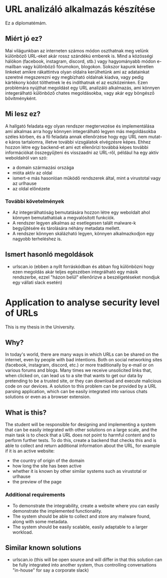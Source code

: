 # URL analizáló alkalmazás készítése
Ez a diplomatémám.

## Miért jó ez?
Mai világunkban az interneten számos módon oszthatnak meg velünk különböző URL-eket akár rossz szándékú emberek is. Mind a közösségi hálókon (facebook, instagram, discord, stb.) vagy hagyományabb módon e-mailban vagy különböző fórumokon, blogokon. Sokszor kapunk kéretlen linkeket amikre rákattintva olyan oldalra kerülhetünk ami az adatainkat szeretné megszerezni egy megbízható oldalnak kiadva, vagy pedig kártékony kódot tölthetnek le és indíthatnak el az eszközeinken. Ezen problémára nyújthat megoldást egy URL analizáló alkalmazás, ami könnyen integerálható különböző chates megoldásokba, vagy akár egy böngésző bővítményként.

## Mi lesz ez?
A hallgató feladata egy olyan rendszer megtervezése és implementálása ami alkalmas arra hogy könnyen integerálható legyen más megoldásokba széles körben, és a fő feladata annak ellenőrzése hogy egy URL nem mutat-e káros tartalomra, illetve további vizsgálatok elvégzésre képes. Ehhez hozzon létre egy backend-et ami ezt ellenőrizi továbbá képes további információkat összegyűjteni és visszaadni az URL-ről, például ha egy aktív weboldalról van szó:
- a domain származási országa
- mióta aktív az oldal
- ismert-e más hasonlóan működő rendszerek által, mint a virustotal vagy az urlhause
- az oldal előnézete

### További követelmények
- Az integerálhatóság bemutatására hozzon létre egy weboldalt ahol könnyen bemutathatóak a megvalósított funkciók.
- A rendszer legyen alkalmas az esetlegesen talált malware-k begyűjtésére és tárolására néhány metadata mellett.
- A rendszer könnyen skálázható legyen, könnyen alkalmazkodjon egy nagyobb terheléshez is.

## Ismert hasonló megoldások
- urlscan.io (ebben a nyílt forráskódban és abban fog különbözni hogy ezen megoldás akár teljes egészében integrálható egy másik rendszerbe, ezzel "házon belül" ellenőrizve a beszélgetéseket mondjuk egy vállati slack esetén)

# Application to analyse security level of URLs
This is my thesis in the University.

## Why?
In today's world, there are many ways in which URLs can be shared on the internet, even by people with bad intentions. Both on social networking sites (facebook, instagram, discord, etc.) or more traditionally by e-mail or on various forums and blogs. Many times we receive unsolicited links that, when clicked on, can lead us to a site that wants to get our data by pretending to be a trusted site, or they can download and execute malicious code on our devices. A solution to this problem can be provided by a URL parsing application, which can be easily integrated into various chats solutions or even as a browser extension.

## What is this?
The student will be responsible for designing and implementing a system that can be easily integrated with other solutions on a large scale, and the main task is to check that a URL does not point to harmful content and to perform further tests. To do this, create a backend that checks this and is able to collect and return additional information about the URL, for example if it is an active website:
- the country of origin of the domain
- how long the site has been active
- whether it is known by other similar systems such as virustotal or urlhause
- the preview of the page

### Additional requirements
- To demonstrate the integrability, create a website where you can easily demonstrate the implemented functionality.
- The system should be able to collect and store any malware found, along with some metadata.
- The system should be easily scalable, easily adaptable to a larger workload.

## Similar known solutions
- urlscan.io (this will be open source and will differ in that this solution can be fully integrated into another system, thus controlling conversations "in-house" for say a corporate slack)
